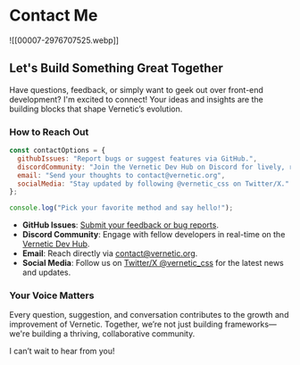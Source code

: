 # Contact Me

![[00007-2976707525.webp]]

## Let's Build Something Great Together

Have questions, feedback, or simply want to geek out over front-end development? I'm excited to connect! Your ideas and insights are the building blocks that shape Vernetic’s evolution.

### How to Reach Out

```javascript
const contactOptions = {
  githubIssues: "Report bugs or suggest features via GitHub.",
  discordCommunity: "Join the Vernetic Dev Hub on Discord for lively, real-time conversations.",
  email: "Send your thoughts to contact@vernetic.org",
  socialMedia: "Stay updated by following @vernetic_css on Twitter/X."
};

console.log("Pick your favorite method and say hello!");
```

- **GitHub Issues**: [Submit your feedback or bug reports](https://github.com/tompapatolis/vernetic/issues).
- **Discord Community**: Engage with fellow developers in real-time on the [Vernetic Dev Hub](#).
- **Email**: Reach directly via [contact@vernetic.org](mailto:contact@vernetic.org).
- **Social Media**: Follow us on [Twitter/X @vernetic_css](#) for the latest news and updates.

### Your Voice Matters

Every question, suggestion, and conversation contributes to the growth and improvement of Vernetic. Together, we’re not just building frameworks—we're building a thriving, collaborative community.

I can’t wait to hear from you!

